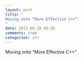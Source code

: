 ```yaml
---
layout: post
title: "
Moving onto “More Effective C++”
"
date: 2011-06-18 00:56
comments: true
categories: c++
---
```


Moving onto “More Effective C++”

